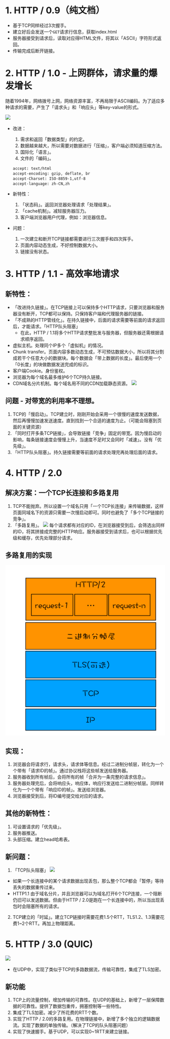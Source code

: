 # 1. HTTP / 0.9（纯文档）
- 基于TCP同样经过3次握手。
- 建立好后会发送一个`GET`请求行信息，获取index.html
- 服务器接受到请求后，读取对应得HTML文件，将其以「ASCII」字符形式返回。
- 传输完成后断开链接。


# 2. HTTP / 1.0 - 上网群体，请求量的爆发增长
随着1994年，网络拨号上网，网络资源丰富，不再局限于ASCII编码。为了适应多种请求的需要，产生了「请求头」和「响应头」等key-value的形式。

![](https://static001.geekbang.org/resource/image/b5/7d/b52b0d1a26ff2b8607c08e5c50ae687d.png)

- 改进：
  1. 需求和返回「数据类型」的约定。
  2. 数据越来越大，所以需要对数据进行「压缩」，客户端必须知道压缩方法。
  3. 国际化「语言」。
  4. 文件的「编码」。
  ```
  accept: text/html
  accept-encoding: gzip, deflate, br
  accept-Charset: ISO-8859-1,utf-8
  accept-language: zh-CN,zh
  ```

- 新特性：
  1. 「状态码」。返回浏览器处理请求「处理结果」。
  2. 「cache机制」。减轻服务器压力。
  3. 客户端浏览器用户代理，例如：浏览器信息。

- 问题：
  1. 一次建立和断开TCP链接都需要进行三次握手和四次挥手。
  2. 页面内容动态生成，不好控制数据大小。
  3. 链接没有状态。

# 3. HTTP / 1.1 - 高效率地请求

## 新特性：
- 「改进持久链接」。在TCP链接上可以保持多个HTTP请求，只要浏览器和服务器没有断开，TCP都可以保持。只保持客户端和代理服务器的链接。
- 「不成熟的HTTP管线化」。在持久链接中，后面的请求需要等前面的请求返回后，才能请求。「HTTP队头阻塞」
  - 在此，HTTP / 1.1将多个HTTP请求整批发与服务器，但服务器还需根据请求顺序返回。
- 虚拟主机。处理同个IP多个「虚拟机」的情况。
- Chunk transfer。页面内容多数动态生成，不可预估数据大小，所以将其分割成若干个任意大小的数据块。每个数据会「带上数据的长度」。最后使用一个「0长度」的块做数据发送完成的标识。
- 客户端Cookie。身份鉴权。
- 浏览器为每个域名最多维护6个TCP持久链接。
- CDN域名分片机制。每个域名用不同的CDN加载静态资源。
![](https://static001.geekbang.org/resource/image/91/c5/91c3e0a8f13ebc4d81f08d8604f770c5.png)

## 问题 - 对带宽的利用率不理想。
1. TCP的「慢启动」。TCP建立时，刚刚开始会采用一个很慢的速度发送数据，然后再慢慢加速发送速度。直到找到一个合适的速度为止。（可能会阻塞到页面的关键资源）
2. 「同时打开多条TCP链接」，会导致链接「竞争」固定的带宽。因为慢启动的影响，每条链接速度会慢慢上升，当速度不足时又会同时「减速」。没有「优先级」。
3. 「HTTP队头阻塞」。持久链接需要等前面的请求处理完再处理后面的请求。

# 4. HTTP / 2.0

## 解决方案：一个TCP长连接和多路复用

1. TCP不能抛弃。所以设置一个域名只用「一个TCP长连接」来传输数据，这样页面同域名下的资源只需要一次慢启动即可。同时也避免了「多个TCP链接的竞争」。
2. 「多路复用」。
![](https://static001.geekbang.org/resource/image/0a/00/0a990f86ad9c19fd7d7620b2ef7ee900.jpg)
每个请求都有对应的ID，在浏览器接受到后，会筛选出同样的ID，将其拼接成完整的HTTP响应。服务器接受到请求后，也可以根据优先级和缓存，优先处理部分请求。

## 多路复用的实现
![](/image/多路复用实现.png)

##  实现：
1. 浏览器会将请求行，请求头，请求体等信息。经过二进制分帧层，转化为一个个带有「请求ID的帧」。通过协议栈将这些帧发送给服务器。
2. 服务器收到所有帧后，会将所有的帧「合并为一条完整的请求信息」。
3. 服务器处理完后，会将响应头，响应体，响应行发送给二进制分帧层。同样转化为一个个带有「响应ID的帧」。发送给浏览器。
4. 浏览器接受到后，将ID编号提交给对应的请求。

## 其他的新特性：
1. 可设置请求的「优先级」。
2. 服务器推送。
3. 头部压缩。建立head哈希表。

## 新问题：
1. 「TCP队头阻塞」
![](https://static001.geekbang.org/resource/image/33/96/33d2b4c14a7a2f19ef6677696b67de96.png)
  - 如果一个长连接中的某个请求数据出现丢包，那么整个TCP都会「暂停」等待丢失的数据重传过来。
  - HTTP1.1 由于域名分片，并且浏览器可以为域名打开6个TCP连接，一个阻断仍旧可以发送数据。但由于HTTP / 2.0是跑在一个长连接中的，所以当出现丢包时会阻塞所有的请求。
2. TCP建立的「时延」。建立TCP链接时需要花费1.5个RTT，TLS1.2、1.3需要花费1~2个RTT。再加上物理距离。

# 5. HTTP / 3.0 (QUIC)
![](https://static001.geekbang.org/resource/image/0b/c6/0bae470bb49747b9a59f9f4bb496a9c6.png)
- 在UDP中，实现了类似于TCP的多路数据流，传输可靠性，集成了TLS加密。
## 新功能
1. TCP上的流量控制，增加传输的可靠性。在UDP的基础上，新增了一层保障数据的可靠性。提供了数据包重传，拥塞控制等一些特性。
2. 集成了TLS加密。减少了所花费的RTT个数。
3. 实现了HTTP / 2.0的多路复用。在物理链接中，新增了多个独立的逻辑数据流。实现了数据的单独传输。（解决了TCP的队头阻塞问题）
4. 实现了快速握手。基于UDP，可以实现0~1RTT来建立链接。
